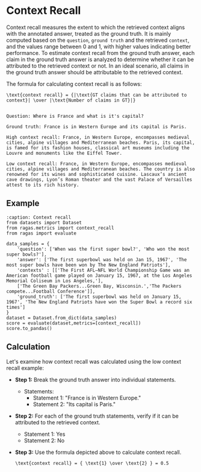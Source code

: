 

# Context Recall

Context recall measures the extent to which the retrieved context aligns with the annotated answer, treated as the ground truth. It is mainly computed based on the `question`, `ground truth` and the retrieved `context`, and the values range between 0 and 1, with higher values indicating better performance. 
To estimate context recall from the ground truth answer, each claim in the ground truth answer is analyzed to determine whether it can be attributed to the retrieved context or not. In an ideal scenario, all claims in the ground truth answer should be attributable to the retrieved context.

The formula for calculating context recall is as follows:

```{math}
\text{context recall} = {|\text{GT claims that can be attributed to context}| \over |\text{Number of claims in GT}|}
```

```{hint}

Question: Where is France and what is it's capital?

Ground truth: France is in Western Europe and its capital is Paris. 

High context recall: France, in Western Europe, encompasses medieval cities, alpine villages and Mediterranean beaches. Paris, its capital, is famed for its fashion houses, classical art museums including the Louvre and monuments like the Eiffel Tower.

Low context recall: France, in Western Europe, encompasses medieval cities, alpine villages and Mediterranean beaches. The country is also renowned for its wines and sophisticated cuisine. Lascaux’s ancient cave drawings, Lyon’s Roman theater and the vast Palace of Versailles attest to its rich history.
```

## Example

```{code-block} python
:caption: Context recall
from datasets import Dataset 
from ragas.metrics import context_recall
from ragas import evaluate

data_samples = {
    'question': ['When was the first super bowl?', 'Who won the most super bowls?'],
    'answer': ['The first superbowl was held on Jan 15, 1967', 'The most super bowls have been won by The New England Patriots'],
    'contexts' : [['The First AFL–NFL World Championship Game was an American football game played on January 15, 1967, at the Los Angeles Memorial Coliseum in Los Angeles,'], 
    ['The Green Bay Packers...Green Bay, Wisconsin.','The Packers compete...Football Conference']],
    'ground_truth': ['The first superbowl was held on January 15, 1967', 'The New England Patriots have won the Super Bowl a record six times']
}
dataset = Dataset.from_dict(data_samples)
score = evaluate(dataset,metrics=[context_recall])
score.to_pandas()
```

## Calculation

Let's examine how context recall was calculated using the low context recall example:

- **Step 1:** Break the ground truth answer into individual statements.
    - Statements:
        - Statement 1: "France is in Western Europe."
        - Statement 2: "Its capital is Paris."
- **Step 2:** For each of the ground truth statements, verify if it can be attributed to the retrieved context.
    - Statement 1: Yes
    - Statement 2: No

- **Step 3:** Use the formula depicted above to calculate context recall.
    ```{math}
    \text{context recall} = { \text{1} \over \text{2} } = 0.5
    ``` 

